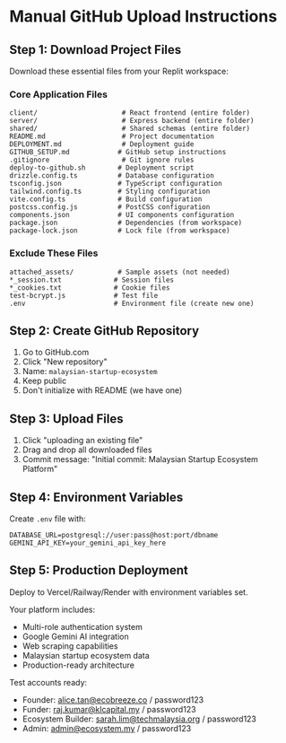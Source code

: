 # Manual GitHub Upload Instructions

## Step 1: Download Project Files
Download these essential files from your Replit workspace:

### Core Application Files
```
client/                     # React frontend (entire folder)
server/                     # Express backend (entire folder)  
shared/                     # Shared schemas (entire folder)
README.md                   # Project documentation
DEPLOYMENT.md               # Deployment guide
GITHUB_SETUP.md            # GitHub setup instructions
.gitignore                  # Git ignore rules
deploy-to-github.sh        # Deployment script
drizzle.config.ts          # Database configuration
tsconfig.json              # TypeScript configuration
tailwind.config.ts         # Styling configuration
vite.config.ts             # Build configuration
postcss.config.js          # PostCSS configuration
components.json            # UI components configuration
package.json               # Dependencies (from workspace)
package-lock.json          # Lock file (from workspace)
```

### Exclude These Files
```
attached_assets/           # Sample assets (not needed)
*_session.txt             # Session files
*_cookies.txt             # Cookie files
test-bcrypt.js            # Test file
.env                      # Environment file (create new one)
```

## Step 2: Create GitHub Repository
1. Go to GitHub.com
2. Click "New repository" 
3. Name: `malaysian-startup-ecosystem`
4. Keep public
5. Don't initialize with README (we have one)

## Step 3: Upload Files
1. Click "uploading an existing file"
2. Drag and drop all downloaded files
3. Commit message: "Initial commit: Malaysian Startup Ecosystem Platform"

## Step 4: Environment Variables
Create `.env` file with:
```
DATABASE_URL=postgresql://user:pass@host:port/dbname
GEMINI_API_KEY=your_gemini_api_key_here
```

## Step 5: Production Deployment
Deploy to Vercel/Railway/Render with environment variables set.

Your platform includes:
- Multi-role authentication system
- Google Gemini AI integration  
- Web scraping capabilities
- Malaysian startup ecosystem data
- Production-ready architecture

Test accounts ready:
- Founder: alice.tan@ecobreeze.co / password123
- Funder: raj.kumar@klcapital.my / password123
- Ecosystem Builder: sarah.lim@techmalaysia.org / password123
- Admin: admin@ecosystem.my / password123